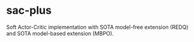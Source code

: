# sac-plus
Soft Actor-Critic implementation with SOTA model-free extension (REDQ) and SOTA model-based extension (MBPO).
